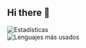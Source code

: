 ## Hi there 👋

<!--
**marlartate430/marlartate430** is a ✨ _special_ ✨ repository because its `README.md` (this file) appears on your GitHub profile.

Here are some ideas to get you started:

- 🔭 I’m currently working on ...
- 🌱 I’m currently learning ...
- 👯 I’m looking to collaborate on ...
- 🤔 I’m looking for help with ...
- 💬 Ask me about ...
- 📫 How to reach me: ...
- 😄 Pronouns: ...
- ⚡ Fun fact: ...
-->

![Estadísticas](https://github-readme-stats.vercel.app/api?username=marlartate430&show_icons=true&theme=radical)  
![Lenguajes más usados](https://github-readme-stats.vercel.app/api/top-langs/?username=marlartate430&layout=compact&theme=radical)
